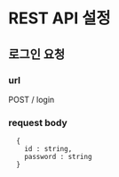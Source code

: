 # REST API 설정

## 로그인 요청
### url
  POST / login
### request body
```
  {
    id : string,
    password : string
  }
```
